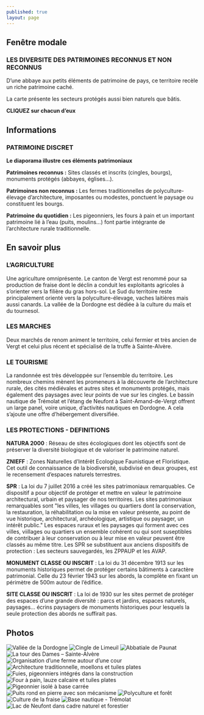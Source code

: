 ```yaml
---
published: true
layout: page
---
```


## Fenêtre modale

### LES DIVERSITE DES PATRIMOINES RECONNUS ET NON RECONNUS

D’une abbaye aux petits éléments de patrimoine de pays, ce territoire recèle un riche patrimoine caché.

La carte présente les secteurs protégés aussi bien naturels que bâtis.

**CLIQUEZ sur chacun d’eux**

## Informations

### PATRIMOINE DISCRET

**Le diaporama illustre ces éléments patrimoniaux**

**Patrimoines reconnus :**
Sites classés et inscrits (cingles, bourgs), monuments protégés (abbayes, églises…).

**Patrimoines non reconnus :**
Les fermes traditionnelles de polyculture-élevage d’architecture, imposantes ou modestes, ponctuent le paysage ou constituent les bourgs.

**Patrimoine du quotidien :**
Les pigeonniers, les fours à pain et un important patrimoine lié à l’eau (puits, moulins…) font partie intégrante de l’architecture rurale traditionnelle.

## En savoir plus

### L’AGRICULTURE

Une agriculture omniprésente. Le canton de Vergt est renommé pour sa production de fraise dont le déclin a conduit les exploitants agricoles à s’orienter vers la filière du gras hors-sol. Le Sud du territoire reste principalement orienté vers la polyculture-élevage, vaches laitières mais aussi canards. La vallée de la Dordogne est dédiée à la culture du maïs et du tournesol. 

### LES MARCHES

Deux marchés de renom animent le territoire, celui fermier et très ancien de Vergt et celui plus récent et spécialisé de la truffe à Sainte-Alvère.

### LE TOURISME

La randonnée est très développée sur l’ensemble du territoire. Les nombreux chemins mènent les promeneurs à la découverte de l’architecture rurale, des cités médiévales et autres sites et monuments protégés, mais également des paysages avec leur points de vue sur les cingles.
Le bassin nautique de Trémolat et l’étang de Neufont à Saint-Amand-de-Vergt offrent un large panel, voire unique, d’activités nautiques en Dordogne.
A cela s’ajoute une offre d’hébergement diversifiée.

### LES PROTECTIONS - DEFINITIONS

**NATURA 2000** : Réseau de sites écologiques dont les objectifs sont de préserver la diversité biologique et de valoriser le patrimoine naturel.

**ZNIEFF** : Zones Naturelles d’Intérêt Ecologique Faunistique et Floristique. Cet outil de connaissance de la biodiversité, subdivisé en deux groupes, est le recensement d’espaces naturels terrestres.

**SPR** : La loi du 7 juillet 2016 a créé les sites patrimoniaux remarquables. Ce dispositif a pour objectif de protéger et mettre en valeur le patrimoine architectural, urbain et paysager de nos territoires. Les sites patrimoniaux remarquables sont "les villes, les villages ou quartiers dont la conservation, la restauration, la réhabilitation ou la mise en valeur présente, au point de vue historique, architectural, archéologique, artistique ou paysager, un intérêt public." Les espaces ruraux et les paysages qui forment avec ces villes, viillages ou quartiers un ensemble cohérent ou qui sont suseptibles de contribuer à leur conservation ou à leur mise en valeur peuvent être classés au même titre.
Les SPR se substituent aux anciens dispositifs de protection : Les secteurs sauvegardés, les ZPPAUP et les AVAP.

**MONUMENT CLASSE OU INSCRIT** : La loi du 31 décembre 1913 sur les monuments historiques permet de protéger certains bâtiments à caractère patrimonial. Celle du 23 février 1943 sur les abords, la complète en fixant un périmètre de 500m autour de l’édifice.

**SITE CLASSE OU INSCRIT** : La loi de 1930 sur les sites permet de protéger des espaces d’une grande diversité : parcs et jardins, espaces naturels, paysages… écrins paysagers de monuments historiques pour lesquels la seule protection des abords ne suffirait pas.

## Photos
![Vallée de la Dordogne](/data/images/20/atouts/20_ATOUTS_01.jpg)
![Cingle de Limeuil](/data/images/20/atouts/20_ATOUTS_02.jpg)
![Abbatiale de Paunat](/data/images/20/atouts/20_ATOUTS_03.jpg)
![La tour des Dames – Sainte-Alvère](/data/images/20/atouts/20_ATOUTS_04.jpg)
![Organisation d’une ferme autour d’une cour](/data/images/20/atouts/20_ATOUTS_05.jpg)
![Architecture traditionnelle, moellons et tuiles plates](/data/images/20/atouts/20_ATOUTS_06.jpg)
![Fuies, pigeonniers intégrés dans la construction](/data/images/20/atouts/20_ATOUTS_07.jpg)
![Four à pain, lauze calcaire et tuiles plates](/data/images/20/atouts/20_ATOUTS_08.jpg)
![Pigeonnier isolé à base carrée](/data/images/20/atouts/20_ATOUTS_09.jpg)
![Puits rond en pierre avec son mécanisme](/data/images/20/atouts/20_ATOUTS_10.jpg)
![Polyculture et forêt](/data/images/20/atouts/20_ATOUTS_11.jpg)
![Culture de la fraise](/data/images/20/atouts/20_ATOUTS_12.jpg)
![Base nautique - Trémolat](/data/images/20/atouts/20_ATOUTS_13.jpg)
![Lac de Neufont dans cadre naturel et forestier](/data/images/20/atouts/20_ATOUTS_14.jpg)
